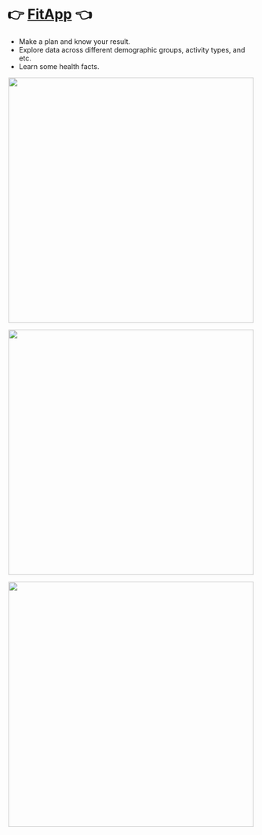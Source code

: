 # :point_right: [FitApp](https://wangjing0-app-app-ufbqv3.streamlitapp.com/) :point_left:
 * Make a plan and know your result.
 * Explore data across different demographic groups, activity types, and etc.
 * Learn some health facts.


</p>
<p align="center">
  <img src="https://github.com/wangjing0/App/blob/main/images/AppFront1.png" height="500" >
</p>

</p>
<p align="center">
  <img src="https://github.com/wangjing0/App/blob/main/images/AppFront2.png" height="500" >
</p>

</p>
<p align="center">
  <img src="https://github.com/wangjing0/App/blob/main/images/AppFront3.png" height="500" >
</p>
